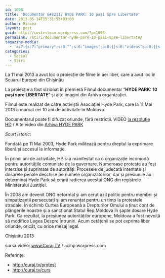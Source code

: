 ```yaml
---
id: 1098
title: 'Documentar &#8211; HYDE PARK: 10 pași spre Libertate'
date: 2013-05-14T15:31:53+03:00
author: Mircea
layout: post
guid: http://costestean.wordpress.com/?p=1098
permalink: /stiri/documentar-hyde-park-10-pasi-spre-libertate/
tagazine-media:
  - 'a:7:{s:7:"primary";s:0:"";s:6:"images";a:0:{}s:6:"videos";a:0:{}s:11:"image_count";i:0;s:6:"author";s:7:"6764211";s:7:"blog_id";s:8:"11882708";s:9:"mod_stamp";s:19:"2013-05-14 15:31:53";}'
categories:
  - Social
  - Știri
---
```

  
La 11 mai 2013 a avut loc o proiecție de filme în aer liber, care a avut loc în Scuarul Europei din Chișinău

La proiecție a fost vizionat în premieră Filmul documentar ”**HYDE PARK: 10 pași spre LIBERTATE**” și alte imagini din Arhiva organizației.

Filmul este realizat de către activiștii Asociației Hyde Park, care la 11 Mai 2013 a marcat cei 10 ani de activitate în Moldova.

Documentarul poate fi difuzat oriunde, fără restricții. VIDEO <a href="http://filesharing.md/download.php?id=b24f6d75155de96884d7bb2d6caeb139" target="_blank">la rezoluție HD</a> / Alte video din <a href="http://www.youtube.com/user/HydeParkMoldova/videos?flow=grid&view=0" target="_blank">Arhiva HYDE PARK</a>

_Scurt istoric_:

Fondată pe 11 Mai 2003, Hyde Park militează pentru dreptul la exprimare liberă și accesul la informație.

În primii ani de activitate, HP s-a manifestat ca o organizație incomodă pentru autoritățile comuniste de la guvernare. Numeroase proteste au fost interzise și suprimate de autorități. Procesele de judecată intentate și dosarele penale deschise pe numele organizatorilor, dar și presiunile au determinat Hyde Park să ceară radierea acestui ONG din registrele Ministerului Justiției.

În 2008 am devenit ONG neformal și am cerut azil politic pentru membrii și simpatizanții persecutați și am renunțat pentru un timp la protestele stradale. În schimb Curtea Europeană a Drepturilor Omului a ținut cont de plângerile noastre și a sancționat Statul Rep.Moldova în șapte dosare Hyde Park. Ca rezultat, la presiunea autorităților europene, Moldova a fost nevoită să modifice Legea Despre Întruniri. Acum cetățenii se pot exprima liber oriunde, oricât, cu orice mesaj legal.

Chișinău 2013

sursa video: www.Curaj.TV / acihp.worpress.com

Referințe:

  * <a href="http://curaj.tv/protest/" target="_blank">http://curaj.tv/protest</a>
  * <a href="http://curaj.tv/curs" target="_blank">http://curaj.tv/curs</a>